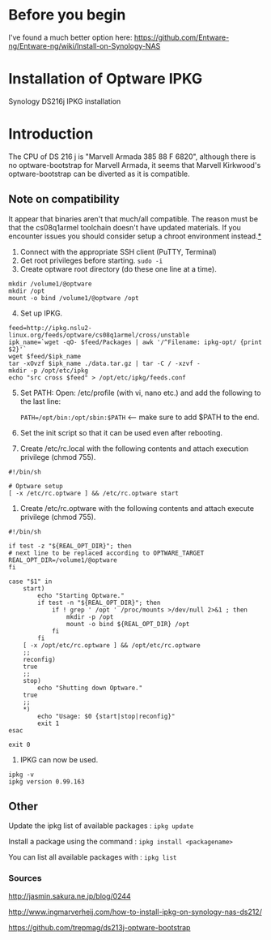 # Before you begin
I've found a much better option here: https://github.com/Entware-ng/Entware-ng/wiki/Install-on-Synology-NAS

# Installation of Optware IPKG
Synology DS216j IPKG installation

# Introduction
The CPU of DS 216 j is "Marvell Armada 385 88 F 6820", although there is no optware-bootstrap for Marvell Armada, it seems that Marvell Kirkwood's optware-bootstrap can be diverted as it is compatible.

## Note on compatibility
It appear that binaries aren't that much/all compatible. The reason must be that the cs08q1armel toolchain doesn't have updated materials. If you encounter issues you should consider setup a chroot environment instead.[*](https://github.com/trepmag/ds213j-optware-bootstrap)

1. Connect with the appropriate SSH client (PuTTY, Terminal)
2. Get root privileges before starting.
`sudo -i`
3. Create optware root directory (do these one line at a time).

```
mkdir /volume1/@optware
mkdir /opt
mount -o bind /volume1/@optware /opt
```
4. Set up IPKG.

```
feed=http://ipkg.nslu2-linux.org/feeds/optware/cs08q1armel/cross/unstable
ipk_name=`wget -qO- $feed/Packages | awk '/^Filename: ipkg-opt/ {print $2}'`
wget $feed/$ipk_name
tar -xOvzf $ipk_name ./data.tar.gz | tar -C / -xzvf -
mkdir -p /opt/etc/ipkg
echo "src cross $feed" > /opt/etc/ipkg/feeds.conf
```

5. Set PATH: Open: /etc/profile (with vi, nano etc.) and add the following to the last line:

    `PATH=/opt/bin:/opt/sbin:$PATH` <-- make sure to add $PATH to the end.

6. Set the init script so that it can be used even after rebooting.

  1. Create /etc/rc.local with the following contents and attach execution privilege (chmod 755).

```
#!/bin/sh

# Optware setup
[ -x /etc/rc.optware ] && /etc/rc.optware start
```

  1. Create /etc/rc.optware with the following contents and attach execute privilege (chmod 755).

```
#!/bin/sh

if test -z "${REAL_OPT_DIR}"; then
# next line to be replaced according to OPTWARE_TARGET
REAL_OPT_DIR=/volume1/@optware
fi

case "$1" in
    start)
        echo "Starting Optware."
        if test -n "${REAL_OPT_DIR}"; then
            if ! grep ' /opt ' /proc/mounts >/dev/null 2>&1 ; then
                mkdir -p /opt
                mount -o bind ${REAL_OPT_DIR} /opt
            fi  
        fi
    [ -x /opt/etc/rc.optware ] && /opt/etc/rc.optware
    ;;
    reconfig)
    true
    ;;
    stop)
        echo "Shutting down Optware."
    true
    ;;
    *)
        echo "Usage: $0 {start|stop|reconfig}"
        exit 1
esac

exit 0
```

1. IPKG can now be used.

```
ipkg -v
ipkg version 0.99.163
```

## Other
Update the ipkg list of available packages : `ipkg update`

Install a package using the command : `ipkg install <packagename>`

You can list all available packages with : `ipkg list`


### Sources
http://jasmin.sakura.ne.jp/blog/0244

http://www.ingmarverheij.com/how-to-install-ipkg-on-synology-nas-ds212/

https://github.com/trepmag/ds213j-optware-bootstrap
